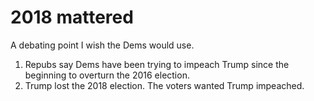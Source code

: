 # 2018 mattered
A debating point I wish the Dems would use.
1. Repubs say Dems have been trying to impeach Trump since the beginning to overturn the 2016 election.
2. Trump lost the 2018 election. The voters wanted Trump impeached.

